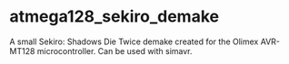 # atmega128_sekiro_demake

A small Sekiro: Shadows Die Twice demake created for the Olimex AVR-MT128 microcontroller.
Can be used with simavr.

